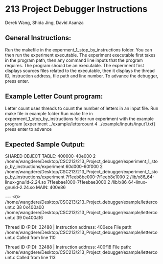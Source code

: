 # 213 Project Debugger Instructions
Derek Wang, Shida Jing, David Asanza

## General Instructions:
Run the makefile in the experment_1_stop_by_instructions folder. You can then run the experiment executable. The experiment executable first takes in the program path, then any command line inputs that the program requires. The program should be an executable. The experiment first displays sources files related to the executable, then it displays the thread ID, instruction address, file path and line number. To advance the debugger, press enter.


## Example Letter Count program:
Letter count uses threads to count the number of letters in an input file.
Run make file in example folder
Run make file in experment_1_stop_by_instructions folder
run experiment with the example program
[experiment ../example/lettercount 4 ../example/inputs/input1.txt]
press enter to advance

## Expected Sample Output:
SHARED OBJECT TABLE:
400000-40e000	2 /home/wangdere/Desktop/CSC213/213_Project_debugger/experiment_1_stop_by_instructions/experiment
60d000-60f000	2 /home/wangdere/Desktop/CSC213/213_Project_debugger/experiment_1_stop_by_instructions/experiment
7f1eeb8be000-7f1eeb8e1000	2 /lib/x86_64-linux-gnu/ld-2.24.so
7f1eebae1000-7f1eebae3000	2 /lib/x86_64-linux-gnu/ld-2.24.so
MAIN: 400e86

--- <0>
/home/wangdere/Desktop/CSC213/213_Project_debugger/example/lettercount.c      38            0x400a00
/home/wangdere/Desktop/CSC213/213_Project_debugger/example/lettercount.c      39            0x400a16

Thread ID (PID): 32488 | Instruction address: 400ece
File path: /home/wangdere/Desktop/CSC213/213_Project_debugger/example/lettercount.c
Called from line 110

Thread ID (PID): 32488 | Instruction address: 400f18
File path: /home/wangdere/Desktop/CSC213/213_Project_debugger/example/lettercount.c
Called from line 113


